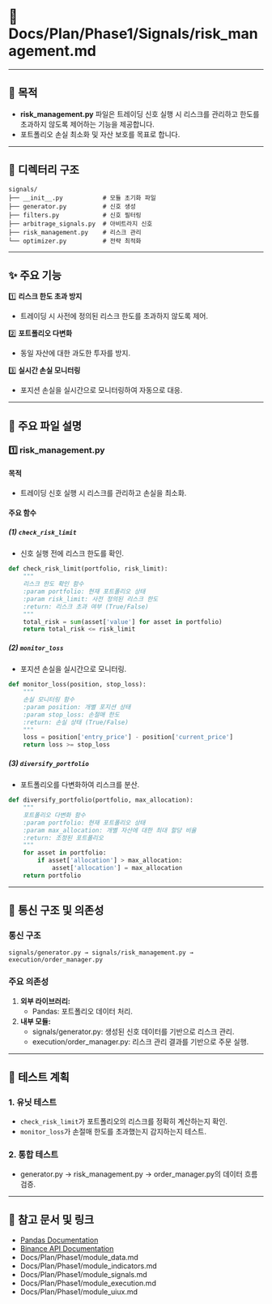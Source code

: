 # 📁 Docs/Plan/Phase1/Signals/risk_management.md

---

## 📌 목적
- **risk_management.py** 파일은 트레이딩 신호 실행 시 리스크를 관리하고 한도를 초과하지 않도록 제어하는 기능을 제공합니다.
- 포트폴리오 손실 최소화 및 자산 보호를 목표로 합니다.

---

## 📁 디렉터리 구조
```plaintext
signals/
├── __init__.py           # 모듈 초기화 파일
├── generator.py          # 신호 생성
├── filters.py            # 신호 필터링
├── arbitrage_signals.py  # 아비트라지 신호
├── risk_management.py    # 리스크 관리
└── optimizer.py          # 전략 최적화
```

---

## ✨ 주요 기능

1️⃣ **리스크 한도 초과 방지**
- 트레이딩 시 사전에 정의된 리스크 한도를 초과하지 않도록 제어.

2️⃣ **포트폴리오 다변화**
- 동일 자산에 대한 과도한 투자를 방지.

3️⃣ **실시간 손실 모니터링**
- 포지션 손실을 실시간으로 모니터링하여 자동으로 대응.

---

## 📄 주요 파일 설명

### 1️⃣ risk_management.py
#### 목적
- 트레이딩 신호 실행 시 리스크를 관리하고 손실을 최소화.

#### 주요 함수

##### (1) `check_risk_limit`
- 신호 실행 전에 리스크 한도를 확인.

```python
def check_risk_limit(portfolio, risk_limit):
    """
    리스크 한도 확인 함수
    :param portfolio: 현재 포트폴리오 상태
    :param risk_limit: 사전 정의된 리스크 한도
    :return: 리스크 초과 여부 (True/False)
    """
    total_risk = sum(asset['value'] for asset in portfolio)
    return total_risk <= risk_limit
```

##### (2) `monitor_loss`
- 포지션 손실을 실시간으로 모니터링.

```python
def monitor_loss(position, stop_loss):
    """
    손실 모니터링 함수
    :param position: 개별 포지션 상태
    :param stop_loss: 손절매 한도
    :return: 손실 상태 (True/False)
    """
    loss = position['entry_price'] - position['current_price']
    return loss >= stop_loss
```

##### (3) `diversify_portfolio`
- 포트폴리오를 다변화하여 리스크를 분산.

```python
def diversify_portfolio(portfolio, max_allocation):
    """
    포트폴리오 다변화 함수
    :param portfolio: 현재 포트폴리오 상태
    :param max_allocation: 개별 자산에 대한 최대 할당 비율
    :return: 조정된 포트폴리오
    """
    for asset in portfolio:
        if asset['allocation'] > max_allocation:
            asset['allocation'] = max_allocation
    return portfolio
```

---

## 🔗 통신 구조 및 의존성

### 통신 구조
```plaintext
signals/generator.py → signals/risk_management.py → execution/order_manager.py
```

### 주요 의존성
1. **외부 라이브러리:**
   - Pandas: 포트폴리오 데이터 처리.
2. **내부 모듈:**
   - signals/generator.py: 생성된 신호 데이터를 기반으로 리스크 관리.
   - execution/order_manager.py: 리스크 관리 결과를 기반으로 주문 실행.

---

## 📑 테스트 계획

### 1. 유닛 테스트
- `check_risk_limit`가 포트폴리오의 리스크를 정확히 계산하는지 확인.
- `monitor_loss`가 손절매 한도를 초과했는지 감지하는지 테스트.

### 2. 통합 테스트
- generator.py → risk_management.py → order_manager.py의 데이터 흐름 검증.

---

## 📘 참고 문서 및 링크
- [Pandas Documentation](https://pandas.pydata.org/docs/)
- [Binance API Documentation](https://binance-docs.github.io/apidocs/)
- Docs/Plan/Phase1/module_data.md
- Docs/Plan/Phase1/module_indicators.md
- Docs/Plan/Phase1/module_signals.md
- Docs/Plan/Phase1/module_execution.md
- Docs/Plan/Phase1/module_uiux.md
